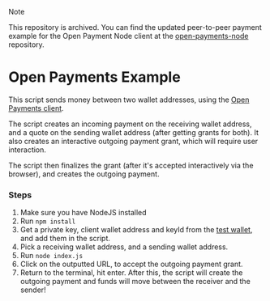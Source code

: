 > [!NOTE]
> This repository is archived. You can find the updated peer-to-peer payment example for the Open Payment Node client at the [open-payments-node](https://github.com/interledger/open-payments-node/tree/main/examples/peer-to-peer) repository.

# Open Payments Example

This script sends money between two wallet addresses, using the [Open Payments client](https://github.com/interledger/open-payments/tree/main/packages/open-payments).

The script creates an incoming payment on the receiving wallet address, and a quote on the sending wallet address (after getting grants for both). It also creates an interactive outgoing payment grant, which will require user interaction.

The script then finalizes the grant (after it's accepted interactively via the browser), and creates the outgoing payment.

### Steps

1. Make sure you have NodeJS installed
2. Run `npm install`
3. Get a private key, client wallet address and keyId from the [test wallet](https://wallet.interledger-test.dev/), and add them in the script.
4. Pick a receiving wallet address, and a sending wallet address.
5. Run `node index.js`
6. Click on the outputted URL, to accept the outgoing payment grant.
7. Return to the terminal, hit enter. After this, the script will create the outgoing payment and funds will move between the receiver and the sender!
